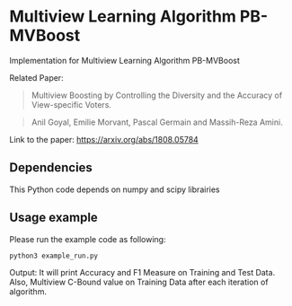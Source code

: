 Multiview Learning Algorithm PB-MVBoost
========================================

Implementation for Multiview Learning Algorithm PB-MVBoost

Related Paper:

> Multiview Boosting by Controlling the Diversity and the Accuracy of View-specific Voters.

> Anil Goyal, Emilie Morvant, Pascal Germain and Massih-Reza Amini.

Link to the paper:
https://arxiv.org/abs/1808.05784

## Dependencies

This Python code depends on numpy and scipy librairies


## Usage example
Please run the example code as following:
```
python3 example_run.py
```

Output: It will print Accuracy and F1 Measure on Training and Test Data. Also, Multiview C-Bound value on
Training Data after each iteration of algorithm.

